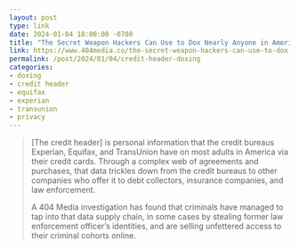 ```yaml
---
layout: post
type: link
date: 2024-01-04 18:00:00 -0700
title: "The Secret Weapon Hackers Can Use to Dox Nearly Anyone in America for $15"
link: https://www.404media.co/the-secret-weapon-hackers-can-use-to-dox-nearly-anyone-in-america-for-15-tlo-usinfosearch-transunion/
permalink: /post/2024/01/04/credit-header-doxing
categories: 
- doxing
- credit header
- equifax
- experian
- transunion
- privacy
---
```

<blockquote><p>[The credit header] is personal information that the credit bureaus Experian, Equifax, and TransUnion have on most adults in America via their credit cards. Through a complex web of agreements and purchases, that data trickles down from the credit bureaus to other companies who offer it to debt collectors, insurance companies, and law enforcement.</p>
<p>A 404 Media investigation has found that criminals have managed to tap into that data supply chain, in some cases by stealing former law enforcement officer’s identities, and are selling unfettered access to their criminal cohorts online.</p></blockquote>